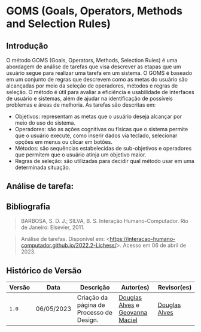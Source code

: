 # GOMS (Goals, Operators, Methods and Selection Rules)

## Introdução

O método GOMS (Goals, Operators, Methods, Selection Rules) é uma abordagem de análise de tarefas que visa descrever as etapas que um usuário segue para realizar uma tarefa em um sistema. O GOMS é baseado em um conjunto de regras que descrevem como as metas do usuário são alcançadas por meio da seleção de operadores, métodos e regras de seleção. O método é útil para avaliar a eficiência e usabilidade de interfaces de usuário e sistemas, além de ajudar na identificação de possíveis problemas e áreas de melhoria. As tarefas são descritas em:

* Objetivos: representam as metas que o usuário deseja alcançar por meio do uso do sistema.
* Operadores: são as ações cognitivas ou físicas que o sistema permite que o usuário execute, como inserir dados via teclado, selecionar opções em menus ou clicar em botões.
* Métodos: são sequências estabelecidas de sub-objetivos e operadores que permitem que o usuário atinja um objetivo maior.
* Regras de seleção: são utilizadas para decidir qual método usar em uma determinada situação.

## Análise de tarefa:

## Bibliografia
>BARBOSA, S. D. J.; SILVA, B. S. Interação Humano-Computador. Rio de Janeiro: Elsevier, 2011.

>Análise de tarefas. Disponível em: <<https://interacao-humano-computador.github.io/2022.2-Lichess/>>. Acesso em 06 de abril de 2023.


## Histórico de Versão

| Versão |    Data    |                Descrição                 |                    Autor(es)                     |                 Revisor(es)                  |
| ------ | ---------- | ------------------------------------------- | ------------------------------------------------ | ------------------------------------------- |
| `1.0`  | 06/05/2023 | Criação da página de Processo de Design. | [Douglas Alves](https://github.com/dougAlvs) e [Geovanna Maciel](https://github.com/manuziny) | [Douglas Alves](https://github.com/dougAlvs) |
